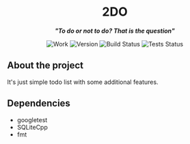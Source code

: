 <div align="center">

# 2DO

***"To do or not to do? That is the question"***

![Work](https://img.shields.io/badge/work-in_progress-yellow.svg)
![Version](https://img.shields.io/badge/version-0.0.1-blue.svg)
![Build Status](https://img.shields.io/badge/build-passing-green.svg)
![Tests Status](https://img.shields.io/badge/tests-passing-green.svg)

</div>

## About the project

It's just simple todo list with some additional features.

## Dependencies
- googletest
- SQLiteCpp
- fmt